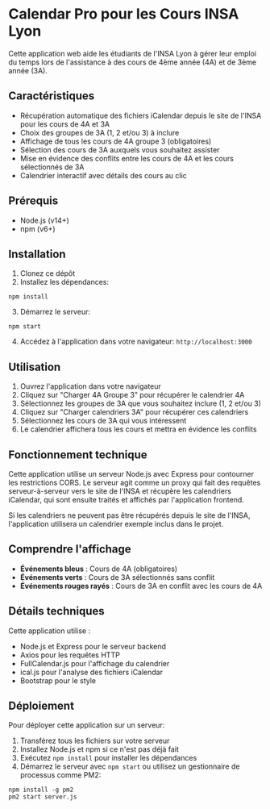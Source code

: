 # Calendar Pro pour les Cours INSA Lyon

Cette application web aide les étudiants de l'INSA Lyon à gérer leur emploi du temps lors de l'assistance à des cours de 4ème année (4A) et de 3ème année (3A).

## Caractéristiques

- Récupération automatique des fichiers iCalendar depuis le site de l'INSA pour les cours de 4A et 3A
- Choix des groupes de 3A (1, 2 et/ou 3) à inclure
- Affichage de tous les cours de 4A groupe 3 (obligatoires)
- Sélection des cours de 3A auxquels vous souhaitez assister
- Mise en évidence des conflits entre les cours de 4A et les cours sélectionnés de 3A
- Calendrier interactif avec détails des cours au clic

## Prérequis

- Node.js (v14+)
- npm (v6+)

## Installation

1. Clonez ce dépôt
2. Installez les dépendances:
```
npm install
```
3. Démarrez le serveur:
```
npm start
```
4. Accédez à l'application dans votre navigateur: `http://localhost:3000`

## Utilisation

1. Ouvrez l'application dans votre navigateur
2. Cliquez sur "Charger 4A Groupe 3" pour récupérer le calendrier 4A
3. Sélectionnez les groupes de 3A que vous souhaitez inclure (1, 2 et/ou 3)
4. Cliquez sur "Charger calendriers 3A" pour récupérer ces calendriers
5. Sélectionnez les cours de 3A qui vous intéressent
6. Le calendrier affichera tous les cours et mettra en évidence les conflits

## Fonctionnement technique

Cette application utilise un serveur Node.js avec Express pour contourner les restrictions CORS. Le serveur agit comme un proxy qui fait des requêtes serveur-à-serveur vers le site de l'INSA et récupère les calendriers iCalendar, qui sont ensuite traités et affichés par l'application frontend.

Si les calendriers ne peuvent pas être récupérés depuis le site de l'INSA, l'application utilisera un calendrier exemple inclus dans le projet.

## Comprendre l'affichage

- **Événements bleus** : Cours de 4A (obligatoires)
- **Événements verts** : Cours de 3A sélectionnés sans conflit
- **Événements rouges rayés** : Cours de 3A en conflit avec les cours de 4A

## Détails techniques

Cette application utilise :
- Node.js et Express pour le serveur backend
- Axios pour les requêtes HTTP
- FullCalendar.js pour l'affichage du calendrier
- ical.js pour l'analyse des fichiers iCalendar
- Bootstrap pour le style

## Déploiement

Pour déployer cette application sur un serveur:

1. Transférez tous les fichiers sur votre serveur
2. Installez Node.js et npm si ce n'est pas déjà fait
3. Exécutez `npm install` pour installer les dépendances
4. Démarrez le serveur avec `npm start` ou utilisez un gestionnaire de processus comme PM2:
```
npm install -g pm2
pm2 start server.js

